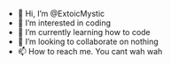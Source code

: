 - 👋 Hi, I’m @ExtoicMystic
- 👀 I’m interested in coding
- 🌱 I’m currently learning how to code
- 💞️ I’m looking to collaborate on nothing
- 📫 How to reach me. You cant wah wah

<!---
ExtoicMystic/ExtoicMystic is a ✨ special ✨ repository because its `README.md` (this file) appears on your GitHub profile.
You can click the Preview link to take a look at your changes.
--->

